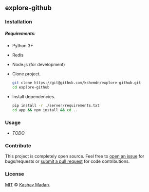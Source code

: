 ## explore-github

### Installation

##### Requirements:

  - Python 3+
  - Redis
  - Node.js (for development)

- Clone project.

  ```sh
  git clone https://git@github.com/kshvmdn/explore-github.git
  cd explore-github
  ```

- Install dependencies.

  ```sh
  pip install -r ./server/requirements.txt
  cd app && npm install && cd ..
  ```

### Usage

- _TODO_

### Contribute

This project is completely open source. Feel free to [open an issue](#issue) for bugs/requests or [submit a pull request](#pr) for code contributions.

### License

[MIT](LICENSE) © [Kashav Madan](http://kshvmdn.com).
